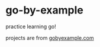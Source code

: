 # go-by-example
practice learning go!

projects are from [gobyexample.com](https://gobyexample.com)
